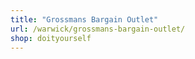 ```yaml
---
title: "Grossmans Bargain Outlet"
url: /warwick/grossmans-bargain-outlet/
shop: doityourself
---
```


